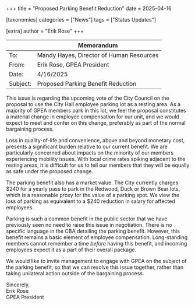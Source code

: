 +++
title = "Proposed Parking Benefit Reduction"
date = 2025-04-16

[taxonomies]
categories = ["News"]
tags = ["Status Updates"]

[extra]
author = "Erik Rose"
+++

|          | Memorandum                               |
| -------- | ---------------------------------------- |
| To:      | Mandy Hayes, Director of Human Resources |
| From:    | Erik Rose, GPEA President                |
| Date:    | 4/16/2025                                |
| Subject: | Proposed Parking Benefit Reduction       |

This issue is regarding the upcoming vote of the City Council on the proposal to use the City Hall employee parking lot as a resting area. As a majority of GPEA members park in this lot, we feel the proposal constitutes a material change in employee compensation for our unit, and we would expect to meet and confer on this change, preferably as part of the normal bargaining process.

Loss in quality-of-life and convenience, above and beyond monetary cost, presents a significant burden relative to our current benefit. We are particularly concerned about impacts on the minority of our members experiencing mobility issues. With local crime rates spiking adjacent to the resting areas, it is difficult for us to tell our members that they will be equally as safe under the proposed change.

The parking benefit also has a market value. The City currently charges $240 for a yearly pass to park in the Redwood, Duck or Brown Bear lots, which is a reasonable proxy for the value of a parking spot. We view the loss of parking as equivalent to a $240 reduction in salary for affected employees.

Parking is such a common benefit in the public sector that we have previously seen no need to raise this issue in negotiation. There is no specific language in the CBA detailing the parking benefit. However, this benefit remains a basic element of employee compensation. Long-standing members cannot remember a time _before_ having this benefit, and incoming employees expect it as a part of their overall package.

We would like to invite management to engage with GPEA on the subject of the parking benefit, so that we can resolve this issue together, rather than taking unilateral action outside of the bargaining process.

Sincerely,\
Erik Rose\
GPEA President
